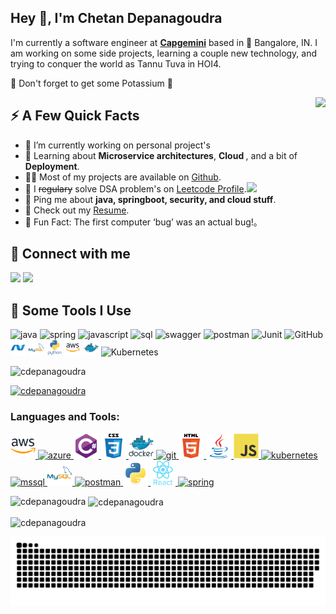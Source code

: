 <h2>Hey 👋, I'm Chetan Depanagoudra</h2>
<p>I'm currently a software engineer at <strong><a href="https://www.capgemini.com/">Capgemini</a></strong> based in 🌁 Bangalore, IN. I am working on some side projects, learning a couple new technology, and trying to conquer the world as Tannu Tuva in HOI4.</p>

<p>🍌 Don't forget to get some Potassium 🍌</p>
<img align="right" src="https://i.giphy.com/media/v1.Y2lkPTc5MGI3NjExYTR5bjVrYXl1YzFkd2F2eHFwcDNwMDRiaW56N3kxYWxjZHB6bmMwaSZlcD12MV9pbnRlcm5hbF9naWZfYnlfaWQmY3Q9Zw/Rpl1sod1vCXK0L2SUN/giphy.gif" />
<h2>⚡️ A Few Quick Facts</h2>
<ul>
<li>🔭 I’m currently working on personal project's</li>
<li>🧐 Learning about <strong>Microservice architectures</strong>, <strong>Cloud </strong>, and a bit of <strong>Deployment</strong>.</li>
<li>👨‍💻 Most of my projects are available on <a href="https://github.com/cdepanagoudra">Github</a>.</li>
<li>📝 I <del>regulary</del> solve DSA problem's on <a href="https://leetcode.com/u/Chetan_Depanagoudra/">Leetcode Profile</a>.<img src="https://img.shields.io/badge/dynamic/json?style=flat-square&labelColor=black&color=%23ffa116&label=Solved&query=solved&url=https%3A%2F%2Fleetcode-badge.vercel.app%2Fapi%2Fusers%2FChetan_Depanagoudra&logo=leetcode&logoColor=yellow"></li>
<li>💬 Ping me about <strong>java, springboot, security, and cloud stuff</strong>.</li>
<li>📙 Check out my <a href="https://github.com/cdepanagoudra/cdepanagoudra/blob/main/Resume_Chetan.pdf">Resume</a>.</li>
<li>🎉 Fun Fact: The first computer ‘bug’ was an actual bug!。</li>
</ul>

<h2>🚀 Connect with me</h2>
<p><a href="https://www.linkedin.com/in/chetan-depanagoudra/"><img src="https://img.shields.io/badge/LinkedIn-blue?style=flat&logo=linkedin&logoColor=white"></a> <a href="https://www.instagram.com/c_r_d_007/"><img src="https://img.shields.io/badge/Instagram-E4405F?style=flat&logo=instagram&logoColor=white"></a></p>


<h2>🚀 Some Tools I Use</h2>
<p align="left">
<img src="https://icon.icepanel.io/Technology/svg/Java.svg" alt="java" width="25" height="25" />
<img src="https://icon.icepanel.io/Technology/svg/Spring.svg" alt="spring" width="25" height="25" />
<img src="https://icon.icepanel.io/Technology/svg/JavaScript.svg" alt="javascript" width="25" height="25" />
<img src="https://icon.icepanel.io/Technology/svg/MySQL.svg" alt="sql" width="25" height="25" />
<img src="https://icon.icepanel.io/Technology/svg/Swagger.svg" alt="swagger" width="25" height="25" />
<img src="https://icon.icepanel.io/Technology/svg/Postman.svg" alt="postman" width="25" height="25" />
<img src="https://icon.icepanel.io/Technology/svg/JUnit.svg" alt="Junit" width="25" height="25" />
<img src="https://icon.icepanel.io/Technology/png-shadow-512/GitHub.png" alt="GitHub" width="25" height="25" />
<img src="https://raw.githubusercontent.com/devicons/devicon/master/icons/dot-net/dot-net-original.svg" alt=".NET" width="25" height="25" />
<img src="https://raw.githubusercontent.com/devicons/devicon/master/icons/mysql/mysql-original-wordmark.svg" alt="mysql" width="25" height="25" />
<img src="https://raw.githubusercontent.com/devicons/devicon/master/icons/python/python-original-wordmark.svg" alt="python" width="25" height="25" />
<img src="https://raw.githubusercontent.com/github/explore/80688e429a7d4ef2fca1e82350fe8e3517d3494d/topics/aws/aws.png" alt="aws" width="25" height="25" />
<img src="https://raw.githubusercontent.com/devicons/devicon/master/icons/docker/docker-original.svg" alt="Docker" width="25" height="25" />
<img src="https://www.vectorlogo.zone/logos/kubernetes/kubernetes-icon.svg" alt="Kubernetes" width="25" height="25" />
</p>
<p align="left"> <img src="https://komarev.com/ghpvc/?username=cdepanagoudra&label=Profile%20views&color=0e75b6&style=flat" alt="cdepanagoudra" /> </p>

<p align="left"> <a href="https://github.com/ryo-ma/github-profile-trophy"><img src="https://github-profile-trophy.vercel.app/?username=cdepanagoudra" alt="cdepanagoudra" /></a> </p>


<h3 align="left">Languages and Tools:</h3>
<p align="left"> <a href="https://aws.amazon.com" target="_blank" rel="noreferrer"> <img src="https://raw.githubusercontent.com/devicons/devicon/master/icons/amazonwebservices/amazonwebservices-original-wordmark.svg" alt="aws" width="40" height="40"/> </a> <a href="https://azure.microsoft.com/en-in/" target="_blank" rel="noreferrer"> <img src="https://www.vectorlogo.zone/logos/microsoft_azure/microsoft_azure-icon.svg" alt="azure" width="40" height="40"/> </a> <a href="https://www.w3schools.com/cs/" target="_blank" rel="noreferrer"> <img src="https://raw.githubusercontent.com/devicons/devicon/master/icons/csharp/csharp-original.svg" alt="csharp" width="40" height="40"/> </a> <a href="https://www.w3schools.com/css/" target="_blank" rel="noreferrer"> <img src="https://raw.githubusercontent.com/devicons/devicon/master/icons/css3/css3-original-wordmark.svg" alt="css3" width="40" height="40"/> </a> <a href="https://www.docker.com/" target="_blank" rel="noreferrer"> <img src="https://raw.githubusercontent.com/devicons/devicon/master/icons/docker/docker-original-wordmark.svg" alt="docker" width="40" height="40"/> </a> <a href="https://git-scm.com/" target="_blank" rel="noreferrer"> <img src="https://www.vectorlogo.zone/logos/git-scm/git-scm-icon.svg" alt="git" width="40" height="40"/> </a> <a href="https://www.w3.org/html/" target="_blank" rel="noreferrer"> <img src="https://raw.githubusercontent.com/devicons/devicon/master/icons/html5/html5-original-wordmark.svg" alt="html5" width="40" height="40"/> </a> <a href="https://www.java.com" target="_blank" rel="noreferrer"> <img src="https://raw.githubusercontent.com/devicons/devicon/master/icons/java/java-original.svg" alt="java" width="40" height="40"/> </a> <a href="https://developer.mozilla.org/en-US/docs/Web/JavaScript" target="_blank" rel="noreferrer"> <img src="https://raw.githubusercontent.com/devicons/devicon/master/icons/javascript/javascript-original.svg" alt="javascript" width="40" height="40"/> </a> <a href="https://kubernetes.io" target="_blank" rel="noreferrer"> <img src="https://www.vectorlogo.zone/logos/kubernetes/kubernetes-icon.svg" alt="kubernetes" width="40" height="40"/> </a> <a href="https://www.microsoft.com/en-us/sql-server" target="_blank" rel="noreferrer"> <img src="https://www.svgrepo.com/show/303229/microsoft-sql-server-logo.svg" alt="mssql" width="40" height="40"/> </a> <a href="https://www.mysql.com/" target="_blank" rel="noreferrer"> <img src="https://raw.githubusercontent.com/devicons/devicon/master/icons/mysql/mysql-original-wordmark.svg" alt="mysql" width="40" height="40"/> </a> <a href="https://postman.com" target="_blank" rel="noreferrer"> <img src="https://www.vectorlogo.zone/logos/getpostman/getpostman-icon.svg" alt="postman" width="40" height="40"/> </a> <a href="https://www.python.org" target="_blank" rel="noreferrer"> <img src="https://raw.githubusercontent.com/devicons/devicon/master/icons/python/python-original.svg" alt="python" width="40" height="40"/> </a> <a href="https://reactjs.org/" target="_blank" rel="noreferrer"> <img src="https://raw.githubusercontent.com/devicons/devicon/master/icons/react/react-original-wordmark.svg" alt="react" width="40" height="40"/> </a> <a href="https://spring.io/" target="_blank" rel="noreferrer"> <img src="https://www.vectorlogo.zone/logos/springio/springio-icon.svg" alt="spring" width="40" height="40"/> </a> </p>

<p><img align="left" src="https://github-readme-stats.vercel.app/api/top-langs?username=cdepanagoudra&show_icons=true&locale=en&layout=compact" alt="cdepanagoudra" /></p>

<p>&nbsp;<img align="center" src="https://github-readme-stats.vercel.app/api?username=cdepanagoudra&show_icons=true&locale=en" alt="cdepanagoudra" /></p>

<p><img align="center" src="https://github-readme-streak-stats.herokuapp.com/?user=cdepanagoudra&" alt="cdepanagoudra" /></p>

<picture>
  <source media="(prefers-color-scheme: dark)" srcset="https://raw.githubusercontent.com/cdepanagoudra/cdepanagoudra/output/github-snake-dark.svg" />
  <source media="(prefers-color-scheme: light)" srcset="https://raw.githubusercontent.com/cdepanagoudra/cdepanagoudra/output/github-snake.svg" />
  <img alt="github-snake" src="https://raw.githubusercontent.com/cdepanagoudra/cdepanagoudra/output/github-snake.svg" />
</picture>

<!-- <h2>🧑‍💻 My LeetCode Contributions Snake Animation</h2>

Here is my LeetCode contributions snake animation:

<picture>
  <source media="(prefers-color-scheme: dark)" srcset="https://raw.githubusercontent.com/cdepanagoudra/cdepanagoudra/output/github-snake-dark.svg" />
  <source media="(prefers-color-scheme: light)" srcset="https://raw.githubusercontent.com/cdepanagoudra/cdepanagoudra/output/github-snake.svg" />
  <img alt="github-snake" src="https://raw.githubusercontent.com/cdepanagoudra/cdepanagoudra/output/github-snake.svg" />
</picture> -->

